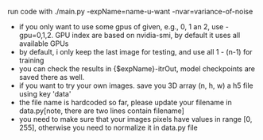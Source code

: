 run code with 
./main.py -expName=name-u-want -nvar=variance-of-noise 
- if you only want to use some gpus of given, e.g., 0, 1 an 2, use -gpu=0,1,2. GPU index are based on nvidia-smi, by default it uses all available GPUs
- by default, i only keep the last image for testing, and use all 1 - (n-1) for training
- you can check the results in {$expName}-itrOut, model checkpoints are saved there as well.
- if you want to try your own images. save you 3D array (n, h, w) a h5 file using key 'data'
- the file name is hardcoded so far, please update your filename in data.py[note, there are two lines contain filename]
- you need to make sure that your images pixels have values in range [0, 255], otherwise you need to normalize it 
in data.py file 
